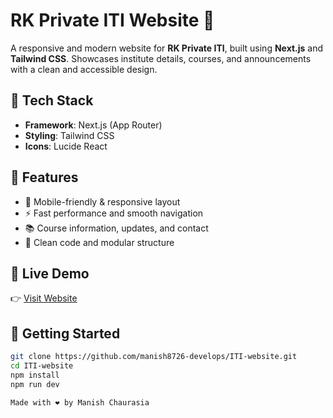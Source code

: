 # RK Private ITI Website 🚀

A responsive and modern website for **RK Private ITI**, built using **Next.js** and **Tailwind CSS**. Showcases institute details, courses, and announcements with a clean and accessible design.

## 🔧 Tech Stack

- **Framework**: Next.js (App Router)
- **Styling**: Tailwind CSS
- **Icons**: Lucide React

## 🌟 Features

- 📱 Mobile-friendly & responsive layout
- ⚡ Fast performance and smooth navigation
- 📚 Course information, updates, and contact
- 🧩 Clean code and modular structure

## 🔗 Live Demo

👉 [Visit Website](https://iti-project-psi.vercel.app)

## 🚀 Getting Started

```bash
git clone https://github.com/manish8726-develops/ITI-website.git
cd ITI-website
npm install
npm run dev

Made with ❤️ by Manish Chaurasia
